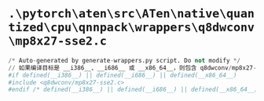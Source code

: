 # `.\pytorch\aten\src\ATen\native\quantized\cpu\qnnpack\wrappers\q8dwconv\mp8x27-sse2.c`

```py
/* Auto-generated by generate-wrappers.py script. Do not modify */
// 如果编译目标是 __i386__、__i686__ 或 __x86_64__，则包含 q8dwconv/mp8x27-sse2.c 文件
#if defined(__i386__) || defined(__i686__) || defined(__x86_64__)
#include <q8dwconv/mp8x27-sse2.c>
#endif /* defined(__i386__) || defined(__i686__) || defined(__x86_64__) */
```